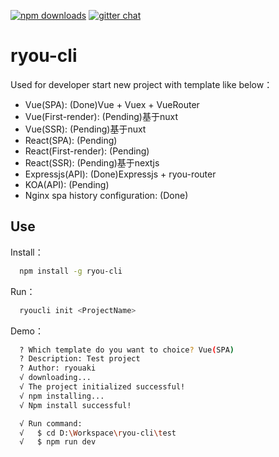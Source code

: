 
[![npm downloads](https://img.shields.io/npm/dm/ryou-cli.svg?style=flat-square)](http://npm-stat.com/charts.html?package=ryou-cli)
[![gitter chat](https://img.shields.io/gitter/room/mzabriskie/ryou-cli.svg?style=flat-square)](https://gitter.im/mzabriskie/ryou-cli)

# ryou-cli
Used for developer start new project with template like below：
- Vue(SPA): (Done)Vue + Vuex + VueRouter
- Vue(First-render): (Pending)基于nuxt
- Vue(SSR): (Pending)基于nuxt
- React(SPA): (Pending)
- React(First-render): (Pending)
- React(SSR): (Pending)基于nextjs
- Expressjs(API): (Done)Expressjs + ryou-router
- KOA(API): (Pending)
- Nginx spa history configuration: (Done)

## Use

Install：
```sh
  npm install -g ryou-cli
```

Run：
```sh
  ryoucli init <ProjectName>
```

Demo：
```sh
  ? Which template do you want to choice? Vue(SPA)
  ? Description: Test project
  ? Author: ryouaki
  √ downloading...
  √ The project initialized successful!
  √ npm installing...
  √ Npm install successful!

  √ Run command:
  √   $ cd D:\Workspace\ryou-cli\test
  √   $ npm run dev
```
